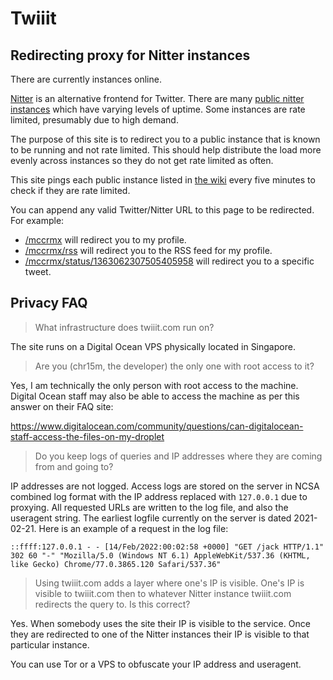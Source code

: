 # Twiiit

## Redirecting proxy for Nitter instances

<!-- ui goes here -->

There are currently <!-- instances --> instances online.

[Nitter](https://nitter.net/) is an alternative frontend for Twitter.
There are many [public nitter instances](https://github.com/zedeus/nitter/wiki/Instances) which have varying levels of uptime.
Some instances are rate limited, presumably due to high demand.

The purpose of this site is to redirect you to a public instance that is known to be running and not rate limited.
This should help distribute the load more evenly across instances so they do not get rate limited as often.

This site pings each public instance listed in [the wiki](https://github.com/zedeus/nitter/wiki/Instances) every five minutes to check if they are rate limited.

You can append any valid Twitter/Nitter URL to this page to be redirected. For example:

 * [/mccrmx](/mccrmx) will redirect you to my profile.
 * [/mccrmx/rss](/mccrmx/rss) will redirect you to the RSS feed for my profile.
 * [/mccrmx/status/1363062307505405958](/mccrmx/status/1363062307505405958) will redirect you to a specific tweet.

## Privacy FAQ

> What infrastructure does twiiit.com run on?

The site runs on a Digital Ocean VPS physically located in Singapore.

> Are you (chr15m, the developer) the only one with root access to it?

Yes, I am technically the only person with root access to the machine.
Digital Ocean staff may also be able to access the machine as per this answer on their FAQ site:

<https://www.digitalocean.com/community/questions/can-digitalocean-staff-access-the-files-on-my-droplet>

> Do you keep logs of queries and IP addresses where they are coming from and going to?

IP addresses are not logged.
Access logs are stored on the server in NCSA combined log format with the IP address replaced with `127.0.0.1` due to proxying.
All requested URLs are written to the log file, and also the useragent string.
The earliest logfile currently on the server is dated 2021-02-21.
Here is an example of a request in the log file:

```
::ffff:127.0.0.1 - - [14/Feb/2022:00:02:58 +0000] "GET /jack HTTP/1.1" 302 60 "-" "Mozilla/5.0 (Windows NT 6.1) AppleWebKit/537.36 (KHTML, like Gecko) Chrome/77.0.3865.120 Safari/537.36"
```

> Using twiiit.com adds a layer where one's IP is visible.
> One's IP is visible to twiiit.com then to whatever Nitter instance twiiit.com redirects the query to.
> Is this correct?

Yes. When somebody uses the site their IP is visible to the service.
Once they are redirected to one of the Nitter instances their IP is visible to that particular instance.

You can use Tor or a VPS to obfuscate your IP address and useragent.
